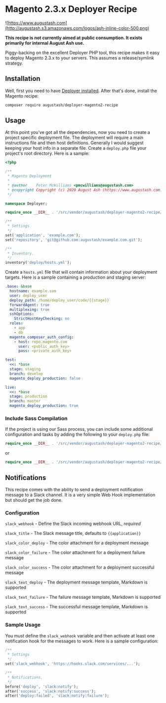 # Magento 2.3.x Deployer Recipe

![https://www.augustash.com](http://augustash.s3.amazonaws.com/logos/ash-inline-color-500.png)

**This recipe is not currently aimed at public consumption. It exists primarily for internal August Ash use.**

Piggy-backing on the excellent Deployer PHP tool, this recipe makes it easy to deploy Magento 2.3.x to your servers. This assumes a release/symlink strategy.

## Installation

Well, first you need to have [Deployer installed](https://deployer.org/docs/installation.html). After that's done, install the Magento recipe:

```bash
composer require augustash/deployer-magento2-recipe
```

## Usage

At this point you've got all the dependencies, now you need to create a project specific deployment file. The deployment will require a main instructions file and then host definitions. Generally I would suggest keeping your host info in a separate file. Create a `deploy.php` file your project's root directory. Here is a sample:

```php
<?php

/**
 * Magento Deployment
 *
 * @author    Peter McWilliams <pmcwilliams@augustash.com>
 * @copyright Copyright (c) 2020 August Ash (https://www.augustash.com)
 */

namespace Deployer;

require_once __DIR__ . '/src/vendor/augustash/deployer-magento2-recipe/recipe/magento-2.3.php';

/**
 * Settings
 */
set('application', 'example.com');
set('repository', 'git@github.com:augustash/example.com.git');

/**
 * Inventory.
 */
inventory('deploy/hosts.yml');
```

Create a `hosts.yml` file that will contain information about your deployment targets. Here is a sample containing a production and staging server:

```yaml
.base: &base
  hostname: example.com
  user: deploy_user
  deploy_path: /home/deploy_user/code/{{stage}}
  forwardAgent: true
  multiplexing: true
  sshOptions:
    StrictHostKeyChecking: no
  roles:
    - app
    - db
  magento_composer_auth_config:
    - host: repo.magento.com
      user: <public_auth_key>
      pass: <private_auth_key>

test:
  <<: *base
  stage: staging
  branch: develop
  magento_deploy_production: false

live:
  <<: *base
  stage: production
  branch: master
  magento_deploy_production: true
```

### Include Sass Compilation

If the project is using our Sass process, you can include some additional configuration and tasks by adding the following to your `deploy.php` file:

```php
require_once __DIR__ . '/src/vendor/augustash/deployer-magento2-recipe/recipe/magento-sass.php';
```

or

```php
require_once __DIR__ . '/src/vendor/augustash/deployer-magento2-recipe/recipe/magento-carbon.php';
```

## Notifications

This recipe comes with the ability to send a deployment notification message to a Slack channel. It is a very simple Web Hook implementation but should get the job done.

### Configuration

`slack_webhook` - Define the Slack incoming webhook URL, *required*

`slack_title` - The Slack message title, defaults to `{{application}}`

`slack_color_deploy` - The color attachment for a deployment message

`slack_color_failure` - The color attachment for a deployment failure message

`slack_color_success` - The color attachment for a deployment successful message

`slack_text_deploy` - The deployment message template, Markdown is supported

`slack_text_failure` - The failure message template, Markdown is supported

`slack_text_success` - The successful message template, Markdown is supported

### Sample Usage

You must define the `slack_webhook` variable and then activate at least one notification hook for the messages to work. Here is a sample configuration:

```php
/**
 * Settings
 */
set('slack_webhook', 'https://hooks.slack.com/services/...');

/**
 * Notifications.
 */
before('deploy', 'slack:notify');
after('success', 'slack:notify:success');
after('deploy:failed', 'slack:notify:failure');
```
